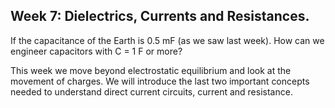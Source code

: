 ## Week 7: Dielectrics, Currents and Resistances. 

If the capacitance of the Earth is 0.5 mF (as we saw last week). How can we engineer capacitors with C = 1 F or more? 

This week we move beyond electrostatic equilibrium and look at the movement of charges. We will introduce the last two important concepts needed to understand direct current circuits, current and resistance. 